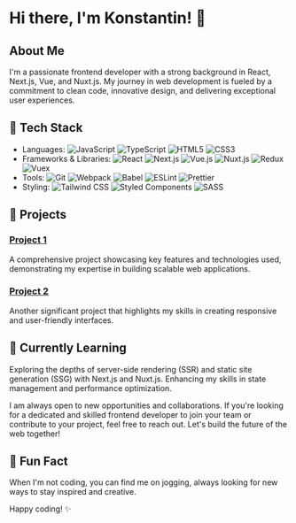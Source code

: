 # Hi there, I'm Konstantin! 👋

## About Me
I'm a passionate frontend developer with a strong background in React, Next.js, Vue, and Nuxt.js. My journey in web development is fueled by a commitment to clean code, innovative design, and delivering exceptional user experiences.

## 🔧 Tech Stack
- Languages: ![JavaScript](https://img.shields.io/badge/-JavaScript-F7DF1E?logo=javascript&logoColor=black) ![TypeScript](https://img.shields.io/badge/-TypeScript-007ACC?logo=typescript&logoColor=white) ![HTML5](https://img.shields.io/badge/-HTML5-E34F26?logo=html5&logoColor=white) ![CSS3](https://img.shields.io/badge/-CSS3-1572B6?logo=css3&logoColor=white)
- Frameworks & Libraries: ![React](https://img.shields.io/badge/-React-61DAFB?logo=react&logoColor=black) ![Next.js](https://img.shields.io/badge/-Next.js-000000?logo=next.js&logoColor=white) ![Vue.js](https://img.shields.io/badge/-Vue.js-4FC08D?logo=vue.js&logoColor=white) ![Nuxt.js](https://img.shields.io/badge/-Nuxt.js-00C58E?logo=nuxt.js&logoColor=white) ![Redux](https://img.shields.io/badge/-Redux-764ABC?logo=redux&logoColor=white) ![Vuex](https://img.shields.io/badge/-Vuex-4FC08D?logo=vue.js&logoColor=white)
- Tools: ![Git](https://img.shields.io/badge/-Git-F05032?logo=git&logoColor=white) ![Webpack](https://img.shields.io/badge/-Webpack-8DD6F9?logo=webpack&logoColor=black) ![Babel](https://img.shields.io/badge/-Babel-F9DC3E?logo=babel&logoColor=black) ![ESLint](https://img.shields.io/badge/-ESLint-4B32C3?logo=eslint&logoColor=white) ![Prettier](https://img.shields.io/badge/-Prettier-F7B93E?logo=prettier&logoColor=black)
- Styling: ![Tailwind CSS](https://img.shields.io/badge/-Tailwind%20CSS-38B2AC?logo=tailwind-css&logoColor=white) ![Styled Components](https://img.shields.io/badge/-Styled%20Components-DB7093?logo=styled-components&logoColor=white) ![SASS](https://img.shields.io/badge/-SASS-CC6699?logo=sass&logoColor=white)

## 🚀 Projects
### [Project 1](link_to_project_1)
A comprehensive project showcasing key features and technologies used, demonstrating my expertise in building scalable web applications.

### [Project 2](link_to_project_2)
Another significant project that highlights my skills in creating responsive and user-friendly interfaces.

## 🌱 Currently Learning
Exploring the depths of server-side rendering (SSR) and static site generation (SSG) with Next.js and Nuxt.js. Enhancing my skills in state management and performance optimization.

I am always open to new opportunities and collaborations. If you're looking for a dedicated and skilled frontend developer to join your team or contribute to your project, feel free to reach out. Let's build the future of the web together!

## 🌟 Fun Fact
When I'm not coding, you can find me on jogging, always looking for new ways to stay inspired and creative.

Happy coding! ✨
